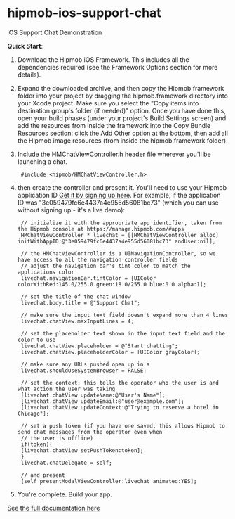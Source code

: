 hipmob-ios-support-chat
=======================

iOS Support Chat Demonstration


**Quick Start**:

1. Download the Hipmob iOS Framework. This includes all the dependencies required (see the Framework Options section for more details).
2. Expand the downloaded archive, and then copy the Hipmob framework folder into your project by dragging the hipmob.framework directory into your Xcode project. Make sure you select the "Copy items into destination group's folder (if needed)" option. Once you have done this, open your build phases (under your project's Build Settings screen) and add the resources from inside the framework into the Copy Bundle Resources section: click the Add Other option at the bottom, then add all the Hipmob image resources (from inside the hipmob.framework folder).
3. Include the HMChatViewController.h header file wherever you'll be launching a chat.

        #include <hipmob/HMChatViewController.h>

4. then create the controller and present it. You'll need to use your Hipmob application ID [Get it by signing up here](https://manage.hipmob.com/register). For example, if the application ID was "3e059479fc6e4437a4e955d56081bc73" (which you can use without signing up - it's a live demo):

        // initialize it with the appropriate app identifier, taken from the Hipmob console at https://manage.hipmob.com/#apps  
        HMChatViewController * livechat = [[HMChatViewController alloc] initWithAppID:@"3e059479fc6e4437a4e955d56081bc73" andUser:nil];  
 
        // the HMChatViewController is a UINavigationController, so we have access to all the navigation controller fields  
        // adjust the navigation bar's tint color to match the applications color  
        livechat.navigationBar.tintColor = [UIColor colorWithRed:145.0/255.0 green:18.0/255.0 blue:0.0 alpha:1];  
 
        // set the title of the chat window  
        livechat.body.title = @"Support Chat";  
 
        // make sure the input text field doesn't expand more than 4 lines  
        livechat.chatView.maxInputLines = 4;  
 
        // set the placeholder text shown in the input text field and the color to use  
        livechat.chatView.placeholder = @"Start chatting";  
        livechat.chatView.placeholderColor = [UIColor grayColor];  
 
        // make sure any URLs pushed open up in a   
        livechat.shouldUseSystemBrowser = FALSE;  
 
        // set the context: this tells the operator who the user is and what action the user was taking  
        [livechat.chatView updateName:@"User's Name"];  
        [livechat.chatView updateEmail:@"user@example.com"];  
        [livechat.chatView updateContext:@"Trying to reserve a hotel in Chicago"];  
 
        // set a push token (if you have one saved: this allows Hipmob to send chat messages from the operator even when   
        // the user is offline)  
        if(token){  
        [livechat.chatView setPushToken:token];  
        }  
        livechat.chatDelegate = self;  
 
        // and present  
        [self presentModalViewController:livechat animated:YES];


7. You're complete. Build your app.

[See the full documentation here](http://hipmob.com/documentation/ios.html)

